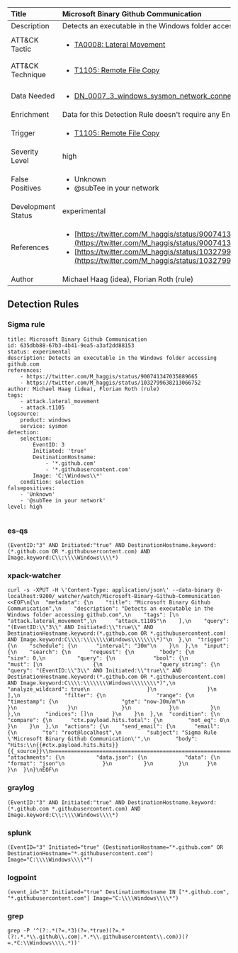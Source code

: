 | Title                | Microsoft Binary Github Communication                                                                                                                                                 |
|:---------------------|:------------------------------------------------------------------------------------------------------------------------------------------------------------|
| Description          | Detects an executable in the Windows folder accessing github.com                                                                                                                                           |
| ATT&amp;CK Tactic    |  <ul><li>[TA0008: Lateral Movement](https://attack.mitre.org/tactics/TA0008)</li></ul>  |
| ATT&amp;CK Technique | <ul><li>[T1105: Remote File Copy](https://attack.mitre.org/techniques/T1105)</li></ul>  |
| Data Needed          | <ul><li>[DN_0007_3_windows_sysmon_network_connection](../Data_Needed/DN_0007_3_windows_sysmon_network_connection.md)</li></ul>  |
| Enrichment           |  Data for this Detection Rule doesn't require any Enrichments.  |
| Trigger              | <ul><li>[T1105: Remote File Copy](../Triggers/T1105.md)</li></ul>  |
| Severity Level       | high |
| False Positives      | <ul><li>Unknown</li><li>@subTee in your network</li></ul>  |
| Development Status   | experimental |
| References           | <ul><li>[https://twitter.com/M_haggis/status/900741347035889665](https://twitter.com/M_haggis/status/900741347035889665)</li><li>[https://twitter.com/M_haggis/status/1032799638213066752](https://twitter.com/M_haggis/status/1032799638213066752)</li></ul>  |
| Author               | Michael Haag (idea), Florian Roth (rule) |


## Detection Rules

### Sigma rule

```
title: Microsoft Binary Github Communication
id: 635dbb88-67b3-4b41-9ea5-a3af2dd88153
status: experimental
description: Detects an executable in the Windows folder accessing github.com
references:
    - https://twitter.com/M_haggis/status/900741347035889665
    - https://twitter.com/M_haggis/status/1032799638213066752
author: Michael Haag (idea), Florian Roth (rule)
tags:
    - attack.lateral_movement
    - attack.t1105
logsource:
    product: windows
    service: sysmon
detection:
    selection:
        EventID: 3
        Initiated: 'true'
        DestinationHostname: 
            - '*.github.com'
            - '*.githubusercontent.com'
        Image: 'C:\Windows\\*'
    condition: selection
falsepositives:
    - 'Unknown'
    - '@subTee in your network'
level: high


```





### es-qs
    
```
(EventID:"3" AND Initiated:"true" AND DestinationHostname.keyword:(*.github.com OR *.githubusercontent.com) AND Image.keyword:C\\:\\\\Windows\\\\*)
```


### xpack-watcher
    
```
curl -s -XPUT -H \'Content-Type: application/json\' --data-binary @- localhost:9200/_watcher/watch/Microsoft-Binary-Github-Communication <<EOF\n{\n  "metadata": {\n    "title": "Microsoft Binary Github Communication",\n    "description": "Detects an executable in the Windows folder accessing github.com",\n    "tags": [\n      "attack.lateral_movement",\n      "attack.t1105"\n    ],\n    "query": "(EventID:\\"3\\" AND Initiated:\\"true\\" AND DestinationHostname.keyword:(*.github.com OR *.githubusercontent.com) AND Image.keyword:C\\\\:\\\\\\\\Windows\\\\\\\\*)"\n  },\n  "trigger": {\n    "schedule": {\n      "interval": "30m"\n    }\n  },\n  "input": {\n    "search": {\n      "request": {\n        "body": {\n          "size": 0,\n          "query": {\n            "bool": {\n              "must": [\n                {\n                  "query_string": {\n                    "query": "(EventID:\\"3\\" AND Initiated:\\"true\\" AND DestinationHostname.keyword:(*.github.com OR *.githubusercontent.com) AND Image.keyword:C\\\\:\\\\\\\\Windows\\\\\\\\*)",\n                    "analyze_wildcard": true\n                  }\n                }\n              ],\n              "filter": {\n                "range": {\n                  "timestamp": {\n                    "gte": "now-30m/m"\n                  }\n                }\n              }\n            }\n          }\n        },\n        "indices": []\n      }\n    }\n  },\n  "condition": {\n    "compare": {\n      "ctx.payload.hits.total": {\n        "not_eq": 0\n      }\n    }\n  },\n  "actions": {\n    "send_email": {\n      "email": {\n        "to": "root@localhost",\n        "subject": "Sigma Rule \'Microsoft Binary Github Communication\'",\n        "body": "Hits:\\n{{#ctx.payload.hits.hits}}{{_source}}\\n================================================================================\\n{{/ctx.payload.hits.hits}}",\n        "attachments": {\n          "data.json": {\n            "data": {\n              "format": "json"\n            }\n          }\n        }\n      }\n    }\n  }\n}\nEOF\n
```


### graylog
    
```
(EventID:"3" AND Initiated:"true" AND DestinationHostname.keyword:(*.github.com *.githubusercontent.com) AND Image.keyword:C\\:\\\\Windows\\\\*)
```


### splunk
    
```
(EventID="3" Initiated="true" (DestinationHostname="*.github.com" OR DestinationHostname="*.githubusercontent.com") Image="C:\\\\Windows\\\\*")
```


### logpoint
    
```
(event_id="3" Initiated="true" DestinationHostname IN ["*.github.com", "*.githubusercontent.com"] Image="C:\\\\Windows\\\\*")
```


### grep
    
```
grep -P '^(?:.*(?=.*3)(?=.*true)(?=.*(?:.*.*\\.github\\.com|.*.*\\.githubusercontent\\.com))(?=.*C:\\Windows\\\\.*))'
```



